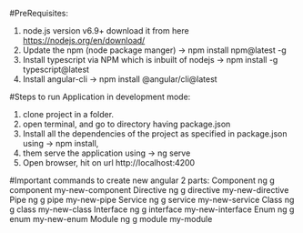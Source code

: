 #PreRequisites:
1) node.js version v6.9+ download it from here https://nodejs.org/en/download/
2) Update the npm (node package manger) 												-> npm install npm@latest -g
3) Install typescript via NPM which is inbuilt of nodejs 	                            -> npm install -g typescript@latest
4) Install angular-cli  																-> npm install @angular/cli@latest

#Steps to run Application in development mode:
1) clone project in a folder.
2) open terminal, and go to directory having package.json
3) Install all the dependencies of the project as specified in package.json using 		-> npm install,
4) them serve the application using														-> ng serve
5) Open browser, hit on url http://localhost:4200

#Important commands to create new angular 2 parts:
 Component	    ng g component my-new-component
 Directive	    ng g directive my-new-directive
 Pipe	        ng g pipe my-new-pipe
 Service	    ng g service my-new-service
 Class	        ng g class my-new-class
 Interface	    ng g interface my-new-interface
 Enum	        ng g enum my-new-enum
 Module	        ng g module my-module